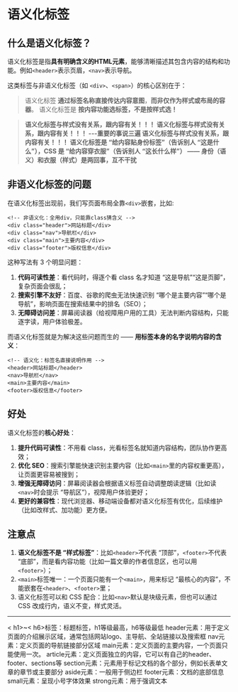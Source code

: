 # 语义化标签

## 什么是语义化标签？

语义化标签是指**具有明确含义的HTML元素**，能够清晰描述其包含内容的结构和功能。例如`<header>`表示页眉，`<nav>`表示导航。

这类标签与非语义化标签（如 `<div>`、`<span>`）的核心区别在于：
> 语义化标签 **通过标签名称直接传达内容意图**，**而非仅作为样式或布局的容器**。
> 语义化标签是 **按内容功能选标签，不是按样式选！**

> **语义化标签与样式没有关系，跟内容有关！！！
> 语义化标签与样式没有关系，跟内容有关！！！      ---重要的事说三遍
> 语义化标签与样式没有关系，跟内容有关！！！
> 语义化标签是 “给内容贴身份标签”（告诉别人 “这是什么”），CSS 是 “给内容穿衣服”（告诉别人 “这长什么样”） —— 身份（语义）和衣服（样式）是两回事，互不干扰**

## 非语义化标签的问题

在语义化标签出现前，我们写页面布局全靠`<div>`嵌套，比如:
```
<!-- 非语义化：全用div，只能靠class猜含义 -->
<div class="header">网站标题</div>
<div class="nav">导航栏</div>
<div class="main">主要内容</div>
<div class="footer">版权信息</div>
```

这种写法有 3 个明显问题：

1. **代码可读性差**：看代码时，得逐个看 class 名才知道 “这是导航”“这是页脚”，复杂页面会很乱；
2. **搜索引擎不友好**：百度、谷歌的爬虫无法快速识别 “哪个是主要内容”“哪个是导航”，影响页面在搜索结果中的排名（SEO）；
3. **无障碍访问差**：屏幕阅读器（给视障用户用的工具）无法判断内容结构，只能逐字读，用户体验极差。

而语义化标签就是为解决这些问题而生的 —— **用标签本身的名字说明内容的含义**：

```
<!-- 语义化：标签名直接说明作用 -->
<header>网站标题</header>
<nav>导航栏</nav>
<main>主要内容</main>
<footer>版权信息</footer>
```

## 好处

语义化标签的**核心好处**：
1. **提升代码可读性**：不用看 class，光看标签名就知道内容结构，团队协作更高效；
2. **优化 SEO**：搜索引擎能快速识别主要内容（比如`<main>`里的内容权重更高），让页面更容易被搜到；
3. **增强无障碍访问**：屏幕阅读器会根据语义标签自动调整朗读逻辑（比如读`<nav>`时会提示 “导航区”），视障用户体验更好；
4. **更好的兼容性**：现代浏览器、移动端设备都对语义化标签有优化，后续维护（比如改样式、加功能）更方便。


## 注意点
1. **语义化标签不是 “样式标签”**：比如`<header>`不代表 “顶部”，`<footer>`不代表 “底部”，而是看内容功能（比如一篇文章的作者信息区，也可以用`<footer>`）；
2. `<main>`标签唯一：一个页面只能有一个`<main>`，用来标记 “最核心的内容”，不能嵌套在`<header>`、`<footer>`里；
3. 语义化标签可以和 CSS 配合：比如`<nav>`默认是块级元素，但也可以通过 CSS 改成行内，语义不变，样式灵活。

<hr/>

< h1>~< h6>标签：标题标签，h1等级最高，h6等级最低
header元素：用于定义页面的介绍展示区域，通常包括网站logo、主导航、全站链接以及搜索框
nav元素：定义页面的导航链接部分区域
main元素：定义页面的主要内容，一个页面只能使用一次。
article元素：定义页面独立的内容，它可以有自己的header、footer、sections等
section元素：元素用于标记文档的各个部分，例如长表单文章的章节或主要部分
aside元素：一般用于侧边栏
footer元素：文档的底部信息
small元素：呈现小号字体效果
strong元素：用于强调文本
